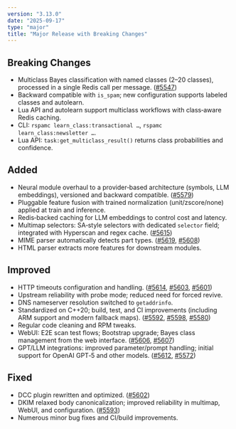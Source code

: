 ```yaml
---
version: "3.13.0"
date: "2025-09-17"
type: "major"
title: "Major Release with Breaking Changes"
---
```


## Breaking Changes
- Multiclass Bayes classification with named classes (2–20 classes), processed in a single Redis call per message. ([#5547](https://github.com/rspamd/rspamd/pull/5547))
- Backward compatible with `is_spam`; new configuration supports labeled classes and autolearn.
- Lua API and autolearn support multiclass workflows with class‑aware Redis caching.
- CLI: `rspamc learn_class:transactional …`, `rspamc learn_class:newsletter …`.
- Lua API: `task:get_multiclass_result()` returns class probabilities and confidence.

## Added
- Neural module overhaul to a provider‑based architecture (symbols, LLM embeddings), versioned and backward compatible. ([#5579](https://github.com/rspamd/rspamd/pull/5579))
- Pluggable feature fusion with trained normalization (unit/zscore/none) applied at train and inference.
- Redis‑backed caching for LLM embeddings to control cost and latency.
- Multimap selectors: SA‑style selectors with dedicated `selector` field; integrated with Hyperscan and regex cache. ([#5615](https://github.com/rspamd/rspamd/pull/5615))
- MIME parser automatically detects part types. ([#5619](https://github.com/rspamd/rspamd/pull/5619), [#5608](https://github.com/rspamd/rspamd/pull/5608))
- HTML parser extracts more features for downstream modules.

## Improved
- HTTP timeouts configuration and handling. ([#5614](https://github.com/rspamd/rspamd/pull/5614), [#5603](https://github.com/rspamd/rspamd/pull/5603), [#5601](https://github.com/rspamd/rspamd/pull/5601))
- Upstream reliability with probe mode; reduced need for forced revive.
- DNS nameserver resolution switched to `getaddrinfo`.
- Standardized on C++20; build, test, and CI improvements (including ARM support and modern fallback maps). ([#5592](https://github.com/rspamd/rspamd/pull/5592), [#5598](https://github.com/rspamd/rspamd/pull/5598), [#5580](https://github.com/rspamd/rspamd/pull/5580))
- Regular code cleaning and RPM tweaks.
- WebUI: E2E scan test flows; Bootstrap upgrade; Bayes class management from the web interface. ([#5606](https://github.com/rspamd/rspamd/pull/5606), [#5607](https://github.com/rspamd/rspamd/pull/5607))
- GPT/LLM integrations: improved parameter/prompt handling; initial support for OpenAI GPT‑5 and other models. ([#5612](https://github.com/rspamd/rspamd/pull/5612), [#5572](https://github.com/rspamd/rspamd/pull/5572))

## Fixed
- DCC plugin rewritten and optimized. ([#5602](https://github.com/rspamd/rspamd/pull/5602))
- DKIM relaxed body canonicalization; improved reliability in multimap, WebUI, and configuration. ([#5593](https://github.com/rspamd/rspamd/pull/5593))
- Numerous minor bug fixes and CI/build improvements.
